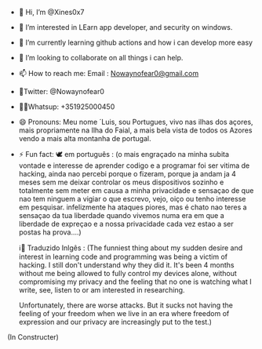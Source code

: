 - 👋 Hi, I’m @Xines0x7

- 👀 I’m interested in LEarn app developer, and security on windows.

- 🌱 I’m currently learning github actions and how i can develop more easy  

- 💞️ I’m looking to collaborate on all things i can help.
      
- 📫 How to reach me: Email : Nowaynofear0@gmail.com
-   📳Twitter: @Nowaynofear0
-   🤳🏼Whatsup: +351925000450
   
- 😄 Pronouns: Meu nome ´Luis, sou Portugues, vivo nas ilhas dos açores, mais propriamente na Ilha do Faial, a mais bela vista de todos os Azores vendo a mais alta montanha de portugal.
  
- ⚡ Fun fact:
  🕊️ em português :
  (o mais engraçado na minha subita vontade e interesse de aprender codigo e a programar foi ser vitima de hacking, ainda nao percebi porque o fizeram, porque ja andam ja 4 meses sem me deixar controlar os meus dispositivos sozinho e totalmente sem meter em causa a minha privacidade e sensaçao de que nao tem ninguem a vigiar o que escrevo, vejo, oiço ou tenho interesse em pesquisar.
   infelizmente ha ataques piores, mas é chato nao teres a sensaçao da tua liberdade quando vivemos numa era em que a liberdade de expreçao e a nossa privacidade cada vez estao a ser postas ha prova....)

   ℹ️🔦 Traduzido Inlgês :
  (The funniest thing about my sudden desire and interest in learning code and programming was being a victim of hacking. I still don't understand why they did it. It's been 4 months without me being allowed to fully control my devices alone, without compromising my privacy and the feeling that no one is watching what I write, see, listen to or am interested in researching.
  
   Unfortunately, there are worse attacks. But it sucks not having the feeling of your freedom when we live in an era where freedom of expression and our privacy are increasingly put to the test.)

(In Constructer)
  <!---
Xines0x7/Xines0x7 is a ✨ special ✨ repository because its `README.md` (this file) appears on your GitHub profile.
You can click the Preview link to take a look at your changes.
--->
